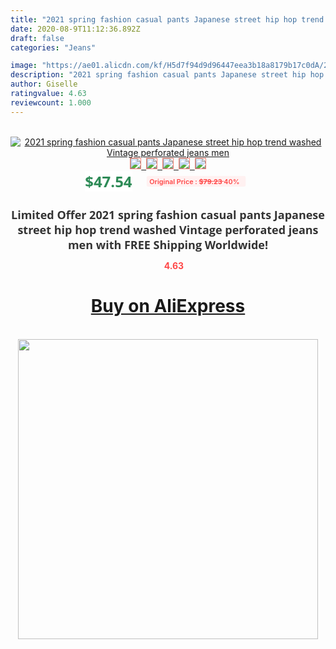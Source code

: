 ```yaml
---
title: "2021 spring fashion casual pants Japanese street hip hop trend washed Vintage perforated jeans men"
date: 2020-08-9T11:12:36.892Z
draft: false
categories: "Jeans"

image: "https://ae01.alicdn.com/kf/H5d7f94d9d96447eea3b18a8179b17c0dA/2021-spring-fashion-casual-pants-Japanese-street-hip-hop-trend-washed-Vintage-perforated-jeans-men.jpg"
description: "2021 spring fashion casual pants Japanese street hip hop trend washed Vintage perforated jeans men"
author: Giselle
ratingvalue: 4.63
reviewcount: 1.000
---
```

<br>
<div style="text-align: center;">
<a href="https://s.click.aliexpress.com/e/_A1HUGV" target="_blank" rel="nofollow noopener noreferrer"><img alt="2021 spring fashion casual pants Japanese street hip hop trend washed Vintage perforated jeans men" class="magnifier-image" src="https://ae01.alicdn.com/kf/H5d7f94d9d96447eea3b18a8179b17c0dA/2021-spring-fashion-casual-pants-Japanese-street-hip-hop-trend-washed-Vintage-perforated-jeans-men.jpg_640x640.jpg">
<br>
<img style="border:1px solid salmon" src="https://ae01.alicdn.com/kf/H5d7f94d9d96447eea3b18a8179b17c0dA/2021-spring-fashion-casual-pants-Japanese-street-hip-hop-trend-washed-Vintage-perforated-jeans-men.jpg_120x120.jpg">&nbsp;&nbsp;<img style="border:1px solid salmon" src="https://ae01.alicdn.com/kf/H156eae3f266c405c9f878dcda02dd7f06/2021-spring-fashion-casual-pants-Japanese-street-hip-hop-trend-washed-Vintage-perforated-jeans-men.jpg_120x120.jpg">&nbsp;&nbsp;<img style="border:1px solid salmon" src="https://ae01.alicdn.com/kf/H51c659bf7bfb4f58b61359b569f32f37M/2021-spring-fashion-casual-pants-Japanese-street-hip-hop-trend-washed-Vintage-perforated-jeans-men.jpg_120x120.jpg">&nbsp;&nbsp;<img style="border:1px solid salmon" src="https://ae01.alicdn.com/kf/H5a204ec9a96841979b3fca37ebc74e19u/2021-spring-fashion-casual-pants-Japanese-street-hip-hop-trend-washed-Vintage-perforated-jeans-men.jpg_120x120.jpg">&nbsp;&nbsp;<img style="border:1px solid salmon" src="https://ae01.alicdn.com/kf/H1bfac55962e34a938b05aa939674f796P/2021-spring-fashion-casual-pants-Japanese-street-hip-hop-trend-washed-Vintage-perforated-jeans-men.jpg_120x120.jpg"></a></div><br0>
<div style="text-align: center;"><span style="background-color: white; border: 0px; box-sizing: border-box; color: seagreen; display: inline-block; font-family: &quot;open sans&quot; , &quot;arial&quot; , &quot;helvetica&quot; , sans-serif , &quot;heiti&quot;; font-size: 24px; font-stretch: inherit; font-weight: 700; line-height: inherit; margin: 0px 10px 0px 0px; padding: 0px; vertical-align: middle;">$47.54 </span>
<span style="background: rgb(255 , 241 , 241); border-radius: 3px; border: 0px; box-sizing: border-box; color: #ff4747; display: inline-block; font-family: inherit; font-size: 12px; font-stretch: inherit; font-style: inherit; font-variant: inherit; font-weight: 600; line-height: inherit; margin: 0px; padding: 2px 5px; transform: scale(0.9); vertical-align: middle;">Original Price : <b style="text-decoration: line-through;">$79.23 </b> 40%&nbsp;&nbsp;</span></div>
<h1 style="color: #333333; display: inline-block; font-family: &quot;open sans&quot; , &quot;arial&quot; , &quot;helvetica&quot; , sans-serif , &quot;heiti&quot;; font-size: 18px; font-stretch: inherit; font-weight: 700; text-align: center;">Limited Offer 2021 spring fashion casual pants Japanese street hip hop trend washed Vintage perforated jeans men with FREE Shipping Worldwide!</h1>
<div style="color: #ff4747; text-align: center;">
<img src="https://4.bp.blogspot.com/-M0ZcTcb-5uY/XleCXlxnR4I/AAAAAAAAAEc/OrjgMkXV1oMQFaCRZj5HQwOCBcu3w1FegCPcBGAYYCw/s1600/star.png" style="height: 15px;">&nbsp;<b>4.63</b></div>
<div class="button_cont" align="center"><a class="buynow_a" href="https://s.click.aliexpress.com/e/_A1HUGV" target="_blank" rel="nofollow noopener noreferrer"><H1>Buy on AliExpress</H1></a></div><br>
<div class="separator" style="clear: both; text-align: center;">
<img src="https://lh3.googleusercontent.com/-pTy5HemUv9M/XlePHvY0dAI/AAAAAAAAAE4/0nX5iRUoIWY8eMW9Dpxeirr157OZliDIgCLcBGAsYHQ/s1600/badge.gif" width="480">
</div>
